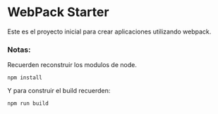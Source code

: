 # WebPack Starter

Este es el proyecto inicial para crear aplicaciones utilizando webpack.

### Notas:

Recuerden reconstruir los modulos de node.
```
npm install
```
Y para construir el build recuerden:
```
npm run build
```
